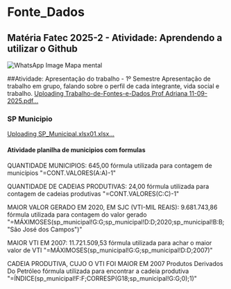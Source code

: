 
# Fonte_Dados
## Matéria Fatec 2025-2 - Atividade: Aprendendo a utilizar o Github
![WhatsApp Image Mapa  mental](https://github.com/user-attachments/assets/8cc61744-dabe-47ba-9048-f3dc34932ad4)


##Atividade: Apresentação do trabalho - 1º Semestre
Apresentação de trabalho em grupo, falando sobre o perfil de cada integrante, vida social e trabalho.
[Uploading Trabalho-de-Fontes-e-Dados Prof Adriana 11-09-2025.pdf…]()

### SP Municipio
[Uploading SP_Municipal.xlsx01.xlsx…]()


#### Atividade planilha de municipios com formulas
QUANTIDADE MUNICIPIOS: 645,00 fórmula utilizada para contagem de municípios "=CONT.VALORES(A:A)-1"

QUANTIDADE DE CADEIAS PRODUTIVAS: 24,00 fórmula utilizada para contagem de cadeias produtivas "=CONT.VALORES(C:C)-1"

MAIOR VALOR GERADO EM 2020, EM SJC (VTI-MIL REAIS): 9.681.743,86 fórmula utilizada para contagem do valor gerado "=MÁXIMOSES(sp_municipal!G:G;sp_municipal!D:D;2020;sp_municipal!B:B;"São José dos Campos")"

MAIOR VTI EM 2007: 11.721.509,53 fórmula utilizada para achar o maior valor de VTI "=MÁXIMOSES(sp_municipal!G:G;sp_municipal!D:D;2007)"

CADEIA PRODUTIVA, CUJO O VTI FOI MAIOR EM 2007 Produtos Derivados Do Petróleo fórmula utilizada para encontrar a cadeia produtiva "=ÍNDICE(sp_municipal!F:F;CORRESP(G18;sp_municipal!G:G;0);1)"
